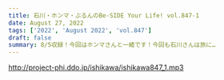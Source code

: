 ```yaml
---
title: 石川・ホンマ・ぶるんのBe-SIDE Your Life! vol.847-1
date: August 27, 2022
tags: ['2022', 'August 2022', 'vol.847']
draft: false
summary: 8/5収録！今回はホンマさんと一緒です！今回も石川さんは旅に…
---
```


http://project-phi.ddo.jp/ishikawa/ishikawa847_1.mp3